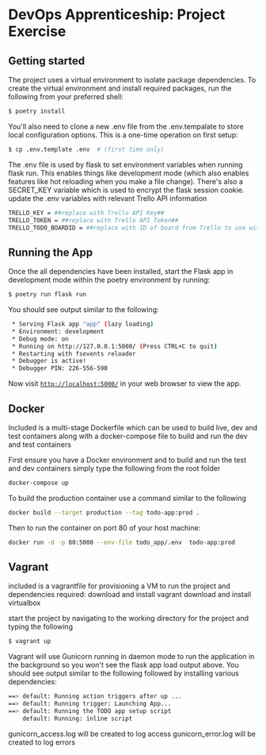 # DevOps Apprenticeship: Project Exercise

## Getting started

The project uses a virtual environment to isolate package dependencies. To create the virtual environment and install required packages, run the following from your preferred shell:


```bash
$ poetry install
```
You'll also need to clone a new .env file from the .env.tempalate to store local configuration options. This is a one-time operation on first setup:
```bash
$ cp .env.template .env  # (first time only)
```
The .env file is used by flask to set environment variables when running flask run. This enables things like development mode (which also enables features like hot reloading when you make a file change). There's also a SECRET_KEY variable which is used to encrypt the flask session cookie.
update the .env variables with relevant Trello API information

```bash
TRELLO_KEY = ##replace with Trello API Key##
TRELLO_TOKEN = ##replace with Trello API Token##
TRELLO_TODO_BOARDID = ##replace with ID of board from Trello to use with this app##

```
## Running the App

Once the all dependencies have been installed, start the Flask app in development mode within the poetry environment by running:
```bash
$ poetry run flask run
```

You should see output similar to the following:
```bash
 * Serving Flask app "app" (lazy loading)
 * Environment: development
 * Debug mode: on
 * Running on http://127.0.0.1:5000/ (Press CTRL+C to quit)
 * Restarting with fsevents reloader
 * Debugger is active!
 * Debugger PIN: 226-556-590
```
Now visit [`http://localhost:5000/`](http://localhost:5000/) in your web browser to view the app.

## Docker 
Included is a multi-stage Dockerfile which can be used to build live, dev and test containers along with a docker-compose file to build and run the dev and test containers

First ensure you have a Docker environment and to build and run the test and dev containers simply type the following from the root folder
```bash
docker-compose up
```

To build the production container use a command similar to the following 
```bash
docker build --target production --tag todo-app:prod .
```
Then to run the container on port 80 of your host machine:
```bash
docker run -d -p 80:5000 --env-file todo_app/.env  todo-app:prod
```

## Vagrant 
included is a vagrantfile for provisioning a VM to run the project and dependencies
required:
download and install vagrant
download and install virtualbox

start the project by navigating to the working directory for the project and typing the following
```bash
$ vagrant up
```
Vagrant will use Gunicorn running in daemon mode to run the application in the background so you won't see the flask app load output above.
You should see output similar to the following followed by installing various dependencies:
```bash
==> default: Running action triggers after up ...
==> default: Running trigger: Launching App...
==> default: Running the TODO app setup script
    default: Running: inline script
```

gunicorn_access.log will be created to log access
gunicorn_error.log will be created to log errors